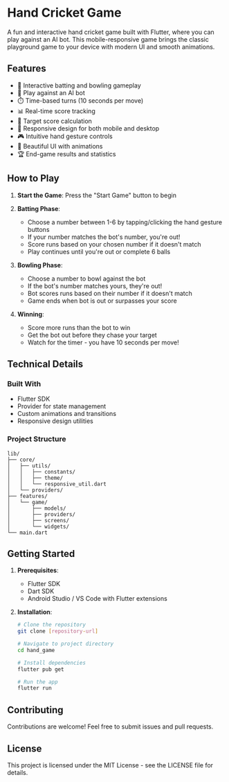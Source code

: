 # Hand Cricket Game

A fun and interactive hand cricket game built with Flutter, where you can play against an AI bot. This mobile-responsive game brings the classic playground game to your device with modern UI and smooth animations.

## Features

- 🏏 Interactive batting and bowling gameplay
- 🤖 Play against an AI bot
- ⏱️ Time-based turns (10 seconds per move)
- 📊 Real-time score tracking
- 🎯 Target score calculation
- 📱 Responsive design for both mobile and desktop
- 🎮 Intuitive hand gesture controls
- 🎨 Beautiful UI with animations
- 🏆 End-game results and statistics

## How to Play

1. **Start the Game**: Press the "Start Game" button to begin
2. **Batting Phase**:
   - Choose a number between 1-6 by tapping/clicking the hand gesture buttons
   - If your number matches the bot's number, you're out!
   - Score runs based on your chosen number if it doesn't match
   - Play continues until you're out or complete 6 balls

3. **Bowling Phase**:
   - Choose a number to bowl against the bot
   - If the bot's number matches yours, they're out!
   - Bot scores runs based on their number if it doesn't match
   - Game ends when bot is out or surpasses your score

4. **Winning**:
   - Score more runs than the bot to win
   - Get the bot out before they chase your target
   - Watch for the timer - you have 10 seconds per move!

## Technical Details

### Built With
- Flutter SDK
- Provider for state management
- Custom animations and transitions
- Responsive design utilities

### Project Structure
```
lib/
├── core/
│   ├── utils/
│   │   ├── constants/
│   │   ├── theme/
│   │   └── responsive_util.dart
│   └── providers/
├── features/
│   └── game/
│       ├── models/
│       ├── providers/
│       ├── screens/
│       └── widgets/
└── main.dart
```

## Getting Started

1. **Prerequisites**:
   - Flutter SDK
   - Dart SDK
   - Android Studio / VS Code with Flutter extensions

2. **Installation**:
   ```bash
   # Clone the repository
   git clone [repository-url]

   # Navigate to project directory
   cd hand_game

   # Install dependencies
   flutter pub get

   # Run the app
   flutter run
   ```

## Contributing

Contributions are welcome! Feel free to submit issues and pull requests.

## License

This project is licensed under the MIT License - see the LICENSE file for details.
